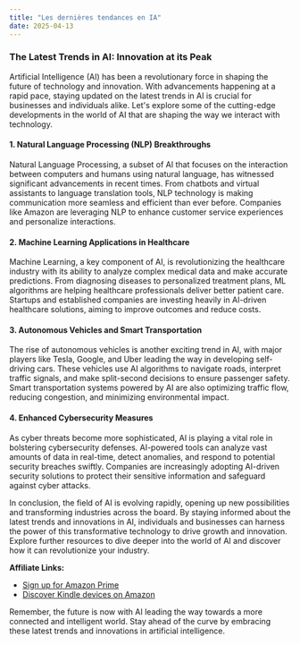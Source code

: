 ```yaml
---
title: "Les dernières tendances en IA"
date: 2025-04-13
---
```


### The Latest Trends in AI: Innovation at its Peak

Artificial Intelligence (AI) has been a revolutionary force in shaping the future of technology and innovation. With advancements happening at a rapid pace, staying updated on the latest trends in AI is crucial for businesses and individuals alike. Let's explore some of the cutting-edge developments in the world of AI that are shaping the way we interact with technology.

#### 1. Natural Language Processing (NLP) Breakthroughs

Natural Language Processing, a subset of AI that focuses on the interaction between computers and humans using natural language, has witnessed significant advancements in recent times. From chatbots and virtual assistants to language translation tools, NLP technology is making communication more seamless and efficient than ever before. Companies like Amazon are leveraging NLP to enhance customer service experiences and personalize interactions.

#### 2. Machine Learning Applications in Healthcare

Machine Learning, a key component of AI, is revolutionizing the healthcare industry with its ability to analyze complex medical data and make accurate predictions. From diagnosing diseases to personalized treatment plans, ML algorithms are helping healthcare professionals deliver better patient care. Startups and established companies are investing heavily in AI-driven healthcare solutions, aiming to improve outcomes and reduce costs.

#### 3. Autonomous Vehicles and Smart Transportation

The rise of autonomous vehicles is another exciting trend in AI, with major players like Tesla, Google, and Uber leading the way in developing self-driving cars. These vehicles use AI algorithms to navigate roads, interpret traffic signals, and make split-second decisions to ensure passenger safety. Smart transportation systems powered by AI are also optimizing traffic flow, reducing congestion, and minimizing environmental impact.

#### 4. Enhanced Cybersecurity Measures

As cyber threats become more sophisticated, AI is playing a vital role in bolstering cybersecurity defenses. AI-powered tools can analyze vast amounts of data in real-time, detect anomalies, and respond to potential security breaches swiftly. Companies are increasingly adopting AI-driven security solutions to protect their sensitive information and safeguard against cyber attacks.

In conclusion, the field of AI is evolving rapidly, opening up new possibilities and transforming industries across the board. By staying informed about the latest trends and innovations in AI, individuals and businesses can harness the power of this transformative technology to drive growth and innovation. Explore further resources to dive deeper into the world of AI and discover how it can revolutionize your industry.

**Affiliate Links:**
- [Sign up for Amazon Prime](https://www.amazon.fr/amazonprime?_encoding=UTF8&primeCampaignId=prime_assoc_ft&tag=zenzen0d-21France)
- [Discover Kindle devices on Amazon](https://www.amazon.fr/kindle-dbs/hz/signup?tag=zenzen0d-21France)

Remember, the future is now with AI leading the way towards a more connected and intelligent world. Stay ahead of the curve by embracing these latest trends and innovations in artificial intelligence.